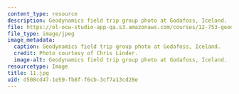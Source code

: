 ```yaml
---
content_type: resource
description: Geodynamics field trip group photo at Godafoss, Iceland.
file: https://ol-ocw-studio-app-qa.s3.amazonaws.com/courses/12-753-geodynamics-seminar-spring-2006/d508cd471e59fb8ff6cb3cf7a13cd28e_11.jpg
file_type: image/jpeg
image_metadata:
  caption: Geodynamics field trip group photo at Godafoss, Iceland.
  credit: Photo courtesy of Chris Linder.
  image-alt: Geodynamics field trip group photo at Godafoss, Iceland.
resourcetype: Image
title: 11.jpg
uid: d508cd47-1e59-fb8f-f6cb-3cf7a13cd28e
---
```

